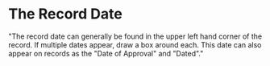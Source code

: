 # The Record Date

"The record date can generally be found in the upper left hand corner of the record. If multiple dates appear, draw a box around each. This date can also appear on records as the "Date of Approval" and "Dated"."
